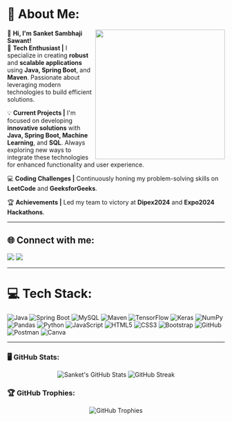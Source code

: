 # 💫 About Me:
<img align="right" src="https://media.giphy.com/media/qgQUggAC3Pfv687qPC/giphy.gif" width="300">

👋 **Hi, I'm Sanket Sambhaji Sawant!**  
🔧 **Tech Enthusiast |** I specialize in creating **robust** and **scalable applications** using **Java, Spring Boot**, and **Maven**. Passionate about leveraging modern technologies to build efficient solutions.

💡 **Current Projects |** I'm focused on developing **innovative solutions** with **Java, Spring Boot, Machine Learning**, and **SQL**. Always exploring new ways to integrate these technologies for enhanced functionality and user experience.

💻 **Coding Challenges |** Continuously honing my problem-solving skills on **LeetCode** and **GeeksforGeeks**.

🏆 **Achievements |** Led my team to victory at **Dipex2024** and **Expo2024 Hackathons**.

---

## 🌐 Connect with me:
<p align="left">
<a href="https://www.instagram.com/sanket_9326?igsh=MWRxbmJ3Yzk5bWduNQ==" target="_blank"><img src="https://img.shields.io/badge/Instagram-%23E4405F.svg?style=for-the-badge&logo=instagram&logoColor=white"/></a>
<a href="https://www.linkedin.com/in/sanket-sawant-02b80a252/" target="_blank"><img src="https://img.shields.io/badge/LinkedIn-%230077B5.svg?style=for-the-badge&logo=linkedin&logoColor=white"/></a>
</p>

---

# 💻 Tech Stack:
<p align="left">
<img src="https://img.shields.io/badge/Java-%23ED8B00.svg?style=for-the-badge&logo=openjdk&logoColor=white" alt="Java"/>
<img src="https://img.shields.io/badge/Spring_Boot-%236DB33F.svg?style=for-the-badge&logo=spring-boot&logoColor=white" alt="Spring Boot"/>
<img src="https://img.shields.io/badge/MySQL-%2300f.svg?style=for-the-badge&logo=mysql&logoColor=white" alt="MySQL"/>
<img src="https://img.shields.io/badge/Apache%20Maven-C71A36.svg?style=for-the-badge&logo=apache-maven&logoColor=white" alt="Maven"/>
<img src="https://img.shields.io/badge/TensorFlow-%23FF6F00.svg?style=for-the-badge&logo=tensorflow&logoColor=white" alt="TensorFlow"/>
<img src="https://img.shields.io/badge/Keras-%23D00000.svg?style=for-the-badge&logo=keras&logoColor=white" alt="Keras"/>
<img src="https://img.shields.io/badge/NumPy-%23013243.svg?style=for-the-badge&logo=numpy&logoColor=white" alt="NumPy"/>
<img src="https://img.shields.io/badge/Pandas-%23150458.svg?style=for-the-badge&logo=pandas&logoColor=white" alt="Pandas"/>
<img src="https://img.shields.io/badge/Python-%2314354C.svg?style=for-the-badge&logo=python&logoColor=white" alt="Python"/>
<img src="https://img.shields.io/badge/JavaScript-%23F7DF1E.svg?style=for-the-badge&logo=javascript&logoColor=black" alt="JavaScript"/>
<img src="https://img.shields.io/badge/HTML5-%23E34F26.svg?style=for-the-badge&logo=html5&logoColor=white" alt="HTML5"/>
<img src="https://img.shields.io/badge/CSS3-%231572B6.svg?style=for-the-badge&logo=css3&logoColor=white" alt="CSS3"/>
<img src="https://img.shields.io/badge/Bootstrap-%238511FA.svg?style=for-the-badge&logo=bootstrap&logoColor=white" alt="Bootstrap"/>
<img src="https://img.shields.io/badge/GitHub-%23121011.svg?style=for-the-badge&logo=github&logoColor=white" alt="GitHub"/>
<img src="https://img.shields.io/badge/Postman-FF6C37.svg?style=for-the-badge&logo=postman&logoColor=white" alt="Postman"/>
<img src="https://img.shields.io/badge/Canva-%2300C4CC.svg?style=for-the-badge&logo=canva&logoColor=white" alt="Canva"/>
</p>

---

### 🖥️ GitHub Stats:
<p align="center">
<img src="https://github-readme-stats.vercel.app/api?username=Sanket-Sawant&show_icons=true&theme=radical" alt="Sanket's GitHub Stats"/>
<img src="https://github-readme-streak-stats.herokuapp.com/?user=Sanket-Sawant&theme=radical" alt="GitHub Streak"/>
</p>

### 🏆 GitHub Trophies:
<p align="center">
  <img src="https://github-profile-trophy.vercel.app/?username=Sanket-Sawant&theme=radical&no-frame=false&no-bg=true&margin-w=4" alt="GitHub Trophies"/>
</p>

